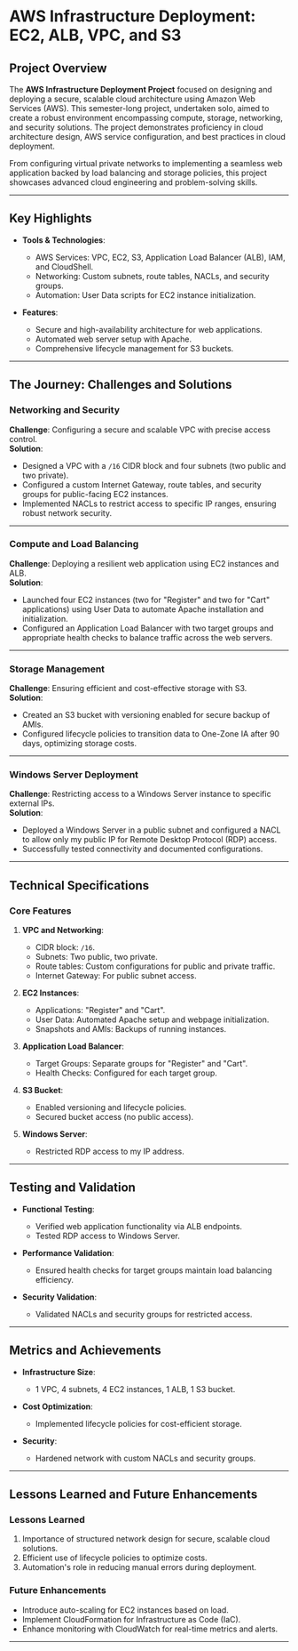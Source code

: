 # AWS Infrastructure Deployment: EC2, ALB, VPC, and S3

## Project Overview

The **AWS Infrastructure Deployment Project** focused on designing and deploying a secure, scalable cloud architecture using Amazon Web Services (AWS). This semester-long project, undertaken solo, aimed to create a robust environment encompassing compute, storage, networking, and security solutions. The project demonstrates proficiency in cloud architecture design, AWS service configuration, and best practices in cloud deployment.

From configuring virtual private networks to implementing a seamless web application backed by load balancing and storage policies, this project showcases advanced cloud engineering and problem-solving skills.

---

## Key Highlights

- **Tools & Technologies**:  
  - AWS Services: VPC, EC2, S3, Application Load Balancer (ALB), IAM, and CloudShell.  
  - Networking: Custom subnets, route tables, NACLs, and security groups.  
  - Automation: User Data scripts for EC2 instance initialization.  

- **Features**:  
  - Secure and high-availability architecture for web applications.  
  - Automated web server setup with Apache.  
  - Comprehensive lifecycle management for S3 buckets.  

---

## The Journey: Challenges and Solutions

### Networking and Security

**Challenge**: Configuring a secure and scalable VPC with precise access control.  
**Solution**:  
- Designed a VPC with a `/16` CIDR block and four subnets (two public and two private).  
- Configured a custom Internet Gateway, route tables, and security groups for public-facing EC2 instances.  
- Implemented NACLs to restrict access to specific IP ranges, ensuring robust network security.

---

### Compute and Load Balancing

**Challenge**: Deploying a resilient web application using EC2 instances and ALB.  
**Solution**:  
- Launched four EC2 instances (two for "Register" and two for "Cart" applications) using User Data to automate Apache installation and initialization.  
- Configured an Application Load Balancer with two target groups and appropriate health checks to balance traffic across the web servers.

---

### Storage Management

**Challenge**: Ensuring efficient and cost-effective storage with S3.  
**Solution**:  
- Created an S3 bucket with versioning enabled for secure backup of AMIs.  
- Configured lifecycle policies to transition data to One-Zone IA after 90 days, optimizing storage costs.

---

### Windows Server Deployment

**Challenge**: Restricting access to a Windows Server instance to specific external IPs.  
**Solution**:  
- Deployed a Windows Server in a public subnet and configured a NACL to allow only my public IP for Remote Desktop Protocol (RDP) access.  
- Successfully tested connectivity and documented configurations.

---

## Technical Specifications

### Core Features
1. **VPC and Networking**:
   - CIDR block: `/16`.
   - Subnets: Two public, two private.
   - Route tables: Custom configurations for public and private traffic.
   - Internet Gateway: For public subnet access.

2. **EC2 Instances**:
   - Applications: "Register" and "Cart".
   - User Data: Automated Apache setup and webpage initialization.
   - Snapshots and AMIs: Backups of running instances.

3. **Application Load Balancer**:
   - Target Groups: Separate groups for "Register" and "Cart".
   - Health Checks: Configured for each target group.

4. **S3 Bucket**:
   - Enabled versioning and lifecycle policies.
   - Secured bucket access (no public access).

5. **Windows Server**:
   - Restricted RDP access to my IP address.

---

## Testing and Validation

- **Functional Testing**:
  - Verified web application functionality via ALB endpoints.  
  - Tested RDP access to Windows Server.  

- **Performance Validation**:
  - Ensured health checks for target groups maintain load balancing efficiency.  

- **Security Validation**:
  - Validated NACLs and security groups for restricted access.

---

## Metrics and Achievements

- **Infrastructure Size**:  
  - 1 VPC, 4 subnets, 4 EC2 instances, 1 ALB, 1 S3 bucket.

- **Cost Optimization**:  
  - Implemented lifecycle policies for cost-efficient storage.  

- **Security**:  
  - Hardened network with custom NACLs and security groups.

---

## Lessons Learned and Future Enhancements

### Lessons Learned
1. Importance of structured network design for secure, scalable cloud solutions.  
2. Efficient use of lifecycle policies to optimize costs.  
3. Automation's role in reducing manual errors during deployment.

### Future Enhancements
- Introduce auto-scaling for EC2 instances based on load.  
- Implement CloudFormation for Infrastructure as Code (IaC).  
- Enhance monitoring with CloudWatch for real-time metrics and alerts.  

---
